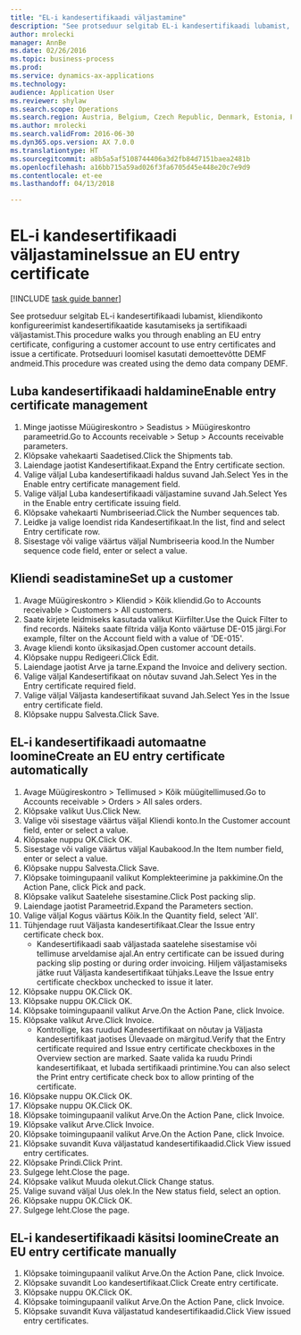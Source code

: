 ```yaml
--- 
title: "EL-i kandesertifikaadi väljastamine"
description: "See protseduur selgitab EL-i kandesertifikaadi lubamist, kliendikonto konfigureerimist kandesertifikaatide kasutamiseks ja sertifikaadi väljastamist."
author: mrolecki
manager: AnnBe
ms.date: 02/26/2016
ms.topic: business-process
ms.prod: 
ms.service: dynamics-ax-applications
ms.technology: 
audience: Application User
ms.reviewer: shylaw
ms.search.scope: Operations
ms.search.region: Austria, Belgium, Czech Republic, Denmark, Estonia, Finland, France, Germany, Hungary, Ireland, Italy, Latvia, Lithuania, Netherlands, Poland, Spain, Sweden, United Kingdom
ms.author: mrolecki
ms.search.validFrom: 2016-06-30
ms.dyn365.ops.version: AX 7.0.0
ms.translationtype: HT
ms.sourcegitcommit: a8b5a5af5108744406a3d2fb84d7151baea2481b
ms.openlocfilehash: a16bb715a59ad026f3fa6705d45e448e20c7e9d9
ms.contentlocale: et-ee
ms.lasthandoff: 04/13/2018

---
```

# <a name="issue-an-eu-entry-certificate"></a><span data-ttu-id="99ca8-103">EL-i kandesertifikaadi väljastamine</span><span class="sxs-lookup"><span data-stu-id="99ca8-103">Issue an EU entry certificate</span></span>

[!INCLUDE [task guide banner](../../includes/task-guide-banner.md)]

<span data-ttu-id="99ca8-104">See protseduur selgitab EL-i kandesertifikaadi lubamist, kliendikonto konfigureerimist kandesertifikaatide kasutamiseks ja sertifikaadi väljastamist.</span><span class="sxs-lookup"><span data-stu-id="99ca8-104">This procedure walks you through enabling an EU entry certificate, configuring a customer account to use entry certificates and issue a certificate.</span></span> <span data-ttu-id="99ca8-105">Protseduuri loomisel kasutati demoettevõtte DEMF andmeid.</span><span class="sxs-lookup"><span data-stu-id="99ca8-105">This procedure was created using the demo data company DEMF.</span></span>


## <a name="enable-entry-certificate-management"></a><span data-ttu-id="99ca8-106">Luba kandesertifikaadi haldamine</span><span class="sxs-lookup"><span data-stu-id="99ca8-106">Enable entry certificate management</span></span>
1. <span data-ttu-id="99ca8-107">Minge jaotisse Müügireskontro > Seadistus > Müügireskontro parameetrid.</span><span class="sxs-lookup"><span data-stu-id="99ca8-107">Go to Accounts receivable > Setup > Accounts receivable parameters.</span></span>
2. <span data-ttu-id="99ca8-108">Klõpsake vahekaarti Saadetised.</span><span class="sxs-lookup"><span data-stu-id="99ca8-108">Click the Shipments tab.</span></span>
3. <span data-ttu-id="99ca8-109">Laiendage jaotist Kandesertifikaat.</span><span class="sxs-lookup"><span data-stu-id="99ca8-109">Expand the Entry certificate section.</span></span>
4. <span data-ttu-id="99ca8-110">Valige väljal Luba kandesertifikaadi haldus suvand Jah.</span><span class="sxs-lookup"><span data-stu-id="99ca8-110">Select Yes in the Enable entry certificate management field.</span></span>
5. <span data-ttu-id="99ca8-111">Valige väljal Luba kandesertifikaadi väljastamine suvand Jah.</span><span class="sxs-lookup"><span data-stu-id="99ca8-111">Select Yes in the Enable entry certificate issuing field.</span></span>
6. <span data-ttu-id="99ca8-112">Klõpsake vahekaarti Numbriseeriad.</span><span class="sxs-lookup"><span data-stu-id="99ca8-112">Click the Number sequences tab.</span></span>
7. <span data-ttu-id="99ca8-113">Leidke ja valige loendist rida Kandesertifikaat.</span><span class="sxs-lookup"><span data-stu-id="99ca8-113">In the list, find and select Entry certificate row.</span></span>
8. <span data-ttu-id="99ca8-114">Sisestage või valige väärtus väljal Numbriseeria kood.</span><span class="sxs-lookup"><span data-stu-id="99ca8-114">In the Number sequence code field, enter or select a value.</span></span>

## <a name="set-up-a-customer"></a><span data-ttu-id="99ca8-115">Kliendi seadistamine</span><span class="sxs-lookup"><span data-stu-id="99ca8-115">Set up a customer</span></span>
1. <span data-ttu-id="99ca8-116">Avage Müügireskontro > Kliendid > Kõik kliendid.</span><span class="sxs-lookup"><span data-stu-id="99ca8-116">Go to Accounts receivable > Customers > All customers.</span></span>
2. <span data-ttu-id="99ca8-117">Saate kirjete leidmiseks kasutada valikut Kiirfilter.</span><span class="sxs-lookup"><span data-stu-id="99ca8-117">Use the Quick Filter to find records.</span></span> <span data-ttu-id="99ca8-118">Näiteks saate filtrida välja Konto väärtuse DE-015 järgi.</span><span class="sxs-lookup"><span data-stu-id="99ca8-118">For example, filter on the Account field with a value of 'DE-015'.</span></span>
3. <span data-ttu-id="99ca8-119">Avage kliendi konto üksikasjad.</span><span class="sxs-lookup"><span data-stu-id="99ca8-119">Open customer account details.</span></span>
4. <span data-ttu-id="99ca8-120">Klõpsake nuppu Redigeeri.</span><span class="sxs-lookup"><span data-stu-id="99ca8-120">Click Edit.</span></span>
5. <span data-ttu-id="99ca8-121">Laiendage jaotist Arve ja tarne.</span><span class="sxs-lookup"><span data-stu-id="99ca8-121">Expand the Invoice and delivery section.</span></span>
6. <span data-ttu-id="99ca8-122">Valige väljal Kandesertifikaat on nõutav suvand Jah.</span><span class="sxs-lookup"><span data-stu-id="99ca8-122">Select Yes in the Entry certificate required field.</span></span>
7. <span data-ttu-id="99ca8-123">Valige väljal Väljasta kandesertifikaat suvand Jah.</span><span class="sxs-lookup"><span data-stu-id="99ca8-123">Select Yes in the Issue entry certificate field.</span></span>
8. <span data-ttu-id="99ca8-124">Klõpsake nuppu Salvesta.</span><span class="sxs-lookup"><span data-stu-id="99ca8-124">Click Save.</span></span>

## <a name="create-an-eu-entry-certificate-automatically"></a><span data-ttu-id="99ca8-125">EL-i kandesertifikaadi automaatne loomine</span><span class="sxs-lookup"><span data-stu-id="99ca8-125">Create an EU entry certificate automatically</span></span>
1. <span data-ttu-id="99ca8-126">Avage Müügireskontro > Tellimused > Kõik müügitellimused.</span><span class="sxs-lookup"><span data-stu-id="99ca8-126">Go to Accounts receivable > Orders > All sales orders.</span></span>
2. <span data-ttu-id="99ca8-127">Klõpsake valikut Uus.</span><span class="sxs-lookup"><span data-stu-id="99ca8-127">Click New.</span></span>
3. <span data-ttu-id="99ca8-128">Valige või sisestage väärtus väljal Kliendi konto.</span><span class="sxs-lookup"><span data-stu-id="99ca8-128">In the Customer account field, enter or select a value.</span></span>
4. <span data-ttu-id="99ca8-129">Klõpsake nuppu OK.</span><span class="sxs-lookup"><span data-stu-id="99ca8-129">Click OK.</span></span>
5. <span data-ttu-id="99ca8-130">Sisestage või valige väärtus väljal Kaubakood.</span><span class="sxs-lookup"><span data-stu-id="99ca8-130">In the Item number field, enter or select a value.</span></span>
6. <span data-ttu-id="99ca8-131">Klõpsake nuppu Salvesta.</span><span class="sxs-lookup"><span data-stu-id="99ca8-131">Click Save.</span></span>
7. <span data-ttu-id="99ca8-132">Klõpsake toimingupaanil valikut Komplekteerimine ja pakkimine.</span><span class="sxs-lookup"><span data-stu-id="99ca8-132">On the Action Pane, click Pick and pack.</span></span>
8. <span data-ttu-id="99ca8-133">Klõpsake valikut Saatelehe sisestamine.</span><span class="sxs-lookup"><span data-stu-id="99ca8-133">Click Post packing slip.</span></span>
9. <span data-ttu-id="99ca8-134">Laiendage jaotist Parameetrid.</span><span class="sxs-lookup"><span data-stu-id="99ca8-134">Expand the Parameters section.</span></span>
10. <span data-ttu-id="99ca8-135">Valige väljal Kogus väärtus Kõik.</span><span class="sxs-lookup"><span data-stu-id="99ca8-135">In the Quantity field, select 'All'.</span></span>
11. <span data-ttu-id="99ca8-136">Tühjendage ruut Väljasta kandesertifikaat.</span><span class="sxs-lookup"><span data-stu-id="99ca8-136">Clear the Issue entry certificate check box.</span></span>
    * <span data-ttu-id="99ca8-137">Kandesertifikaadi saab väljastada saatelehe sisestamise või tellimuse arveldamise ajal.</span><span class="sxs-lookup"><span data-stu-id="99ca8-137">An entry certificate can be issued during packing slip posting or during order invoicing.</span></span> <span data-ttu-id="99ca8-138">Hiljem väljastamiseks jätke ruut Väljasta kandesertifikaat tühjaks.</span><span class="sxs-lookup"><span data-stu-id="99ca8-138">Leave the Issue entry certificate checkbox unchecked to issue it later.</span></span>  
12. <span data-ttu-id="99ca8-139">Klõpsake nuppu OK.</span><span class="sxs-lookup"><span data-stu-id="99ca8-139">Click OK.</span></span>
13. <span data-ttu-id="99ca8-140">Klõpsake nuppu OK.</span><span class="sxs-lookup"><span data-stu-id="99ca8-140">Click OK.</span></span>
14. <span data-ttu-id="99ca8-141">Klõpsake toimingupaanil valikut Arve.</span><span class="sxs-lookup"><span data-stu-id="99ca8-141">On the Action Pane, click Invoice.</span></span>
15. <span data-ttu-id="99ca8-142">Klõpsake valikut Arve.</span><span class="sxs-lookup"><span data-stu-id="99ca8-142">Click Invoice.</span></span>
    * <span data-ttu-id="99ca8-143">Kontrollige, kas ruudud Kandesertifikaat on nõutav ja Väljasta kandesertifikaat jaotises Ülevaade on märgitud.</span><span class="sxs-lookup"><span data-stu-id="99ca8-143">Verify that the Entry certificate required and Issue entry certificate checkboxes in the Overview section are marked.</span></span>  <span data-ttu-id="99ca8-144">Saate valida ka ruudu Prindi kandesertifikaat, et lubada sertifikaadi printimine.</span><span class="sxs-lookup"><span data-stu-id="99ca8-144">You can also select the Print entry certificate check box to allow printing of the certificate.</span></span>  
16. <span data-ttu-id="99ca8-145">Klõpsake nuppu OK.</span><span class="sxs-lookup"><span data-stu-id="99ca8-145">Click OK.</span></span>
17. <span data-ttu-id="99ca8-146">Klõpsake nuppu OK.</span><span class="sxs-lookup"><span data-stu-id="99ca8-146">Click OK.</span></span>
18. <span data-ttu-id="99ca8-147">Klõpsake toimingupaanil valikut Arve.</span><span class="sxs-lookup"><span data-stu-id="99ca8-147">On the Action Pane, click Invoice.</span></span>
19. <span data-ttu-id="99ca8-148">Klõpsake valikut Arve.</span><span class="sxs-lookup"><span data-stu-id="99ca8-148">Click Invoice.</span></span>
20. <span data-ttu-id="99ca8-149">Klõpsake toimingupaanil valikut Arve.</span><span class="sxs-lookup"><span data-stu-id="99ca8-149">On the Action Pane, click Invoice.</span></span>
21. <span data-ttu-id="99ca8-150">Klõpsake suvandit Kuva väljastatud kandesertifikaadid.</span><span class="sxs-lookup"><span data-stu-id="99ca8-150">Click View issued entry certificates.</span></span>
22. <span data-ttu-id="99ca8-151">Klõpsake Prindi.</span><span class="sxs-lookup"><span data-stu-id="99ca8-151">Click Print.</span></span>
23. <span data-ttu-id="99ca8-152">Sulgege leht.</span><span class="sxs-lookup"><span data-stu-id="99ca8-152">Close the page.</span></span>
24. <span data-ttu-id="99ca8-153">Klõpsake valikut Muuda olekut.</span><span class="sxs-lookup"><span data-stu-id="99ca8-153">Click Change status.</span></span>
25. <span data-ttu-id="99ca8-154">Valige suvand väljal Uus olek.</span><span class="sxs-lookup"><span data-stu-id="99ca8-154">In the New status field, select an option.</span></span>
26. <span data-ttu-id="99ca8-155">Klõpsake nuppu OK.</span><span class="sxs-lookup"><span data-stu-id="99ca8-155">Click OK.</span></span>
27. <span data-ttu-id="99ca8-156">Sulgege leht.</span><span class="sxs-lookup"><span data-stu-id="99ca8-156">Close the page.</span></span>

## <a name="create-an-eu-entry-certificate-manually"></a><span data-ttu-id="99ca8-157">EL-i kandesertifikaadi käsitsi loomine</span><span class="sxs-lookup"><span data-stu-id="99ca8-157">Create an EU entry certificate manually</span></span>
1. <span data-ttu-id="99ca8-158">Klõpsake toimingupaanil valikut Arve.</span><span class="sxs-lookup"><span data-stu-id="99ca8-158">On the Action Pane, click Invoice.</span></span>
2. <span data-ttu-id="99ca8-159">Klõpsake suvandit Loo kandesertifikaat.</span><span class="sxs-lookup"><span data-stu-id="99ca8-159">Click Create entry certificate.</span></span>
3. <span data-ttu-id="99ca8-160">Klõpsake nuppu OK.</span><span class="sxs-lookup"><span data-stu-id="99ca8-160">Click OK.</span></span>
4. <span data-ttu-id="99ca8-161">Klõpsake toimingupaanil valikut Arve.</span><span class="sxs-lookup"><span data-stu-id="99ca8-161">On the Action Pane, click Invoice.</span></span>
5. <span data-ttu-id="99ca8-162">Klõpsake suvandit Kuva väljastatud kandesertifikaadid.</span><span class="sxs-lookup"><span data-stu-id="99ca8-162">Click View issued entry certificates.</span></span>


